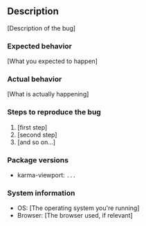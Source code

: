 ## Description

[Description of the bug]

### Expected behavior

[What you expected to happen]

### Actual behavior

[What is actually happening]

### Steps to reproduce the bug

1. [first step]
2. [second step]
3. [and so on...]

### Package versions

* karma-viewport: `...`

### System information

* OS: [The operating system you're running]
* Browser: [The browser used, if relevant]
